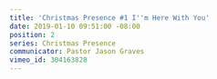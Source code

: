 ```yaml
---
title: 'Christmas Presence #1 I''m Here With You'
date: 2019-01-10 09:51:00 -08:00
position: 2
series: Christmas Presence
communicator: Pastor Jason Graves
vimeo_id: 304163828
---
```


